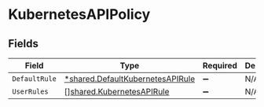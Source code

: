 # KubernetesAPIPolicy


## Fields

| Field                                                                               | Type                                                                                | Required                                                                            | Description                                                                         |
| ----------------------------------------------------------------------------------- | ----------------------------------------------------------------------------------- | ----------------------------------------------------------------------------------- | ----------------------------------------------------------------------------------- |
| `DefaultRule`                                                                       | [*shared.DefaultKubernetesAPIRule](../../models/shared/defaultkubernetesapirule.md) | :heavy_minus_sign:                                                                  | N/A                                                                                 |
| `UserRules`                                                                         | [][shared.KubernetesAPIRule](../../models/shared/kubernetesapirule.md)              | :heavy_minus_sign:                                                                  | N/A                                                                                 |